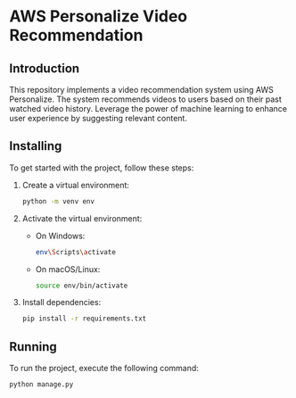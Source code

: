 # AWS Personalize Video Recommendation

## Introduction
This repository implements a video recommendation system using AWS Personalize. The system recommends videos to users based on their past watched video history. Leverage the power of machine learning to enhance user experience by suggesting relevant content.

## Installing
To get started with the project, follow these steps:

1. Create a virtual environment:
    ```bash
    python -m venv env
    ```

2. Activate the virtual environment:
    - On Windows:
      ```bash
      env\Scripts\activate
      ```
    - On macOS/Linux:
      ```bash
      source env/bin/activate
      ```

3. Install dependencies:
    ```bash
    pip install -r requirements.txt
    ```

## Running
To run the project, execute the following command:
```bash
python manage.py
